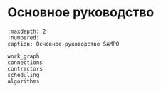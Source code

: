 # Основное руководство

```{toctree}
:maxdepth: 2
:numbered:
caption: Основное руководство SAMPO

work_graph
connections
contractors
scheduling
algorithms
```

